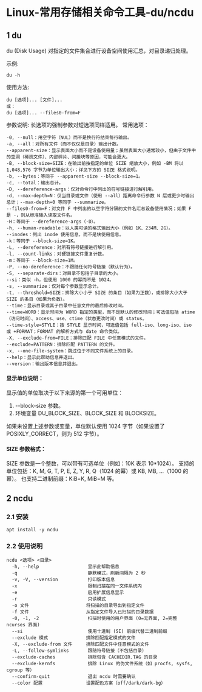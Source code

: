 # Linux-常用存储相关命令工具-du/ncdu
## 1 du
du (Disk Usage)
对指定的文件集合进行设备空间使用汇总，对目录递归处理。

示例:
```
du -h  
```
使用方法:
```shell
du [选项]... [文件]...  
或：  
du [选项]... --files0-from=F  
```
参数说明:
长选项的强制参数对短选项同样适用。
常用选项：
```
-0, --null：用空字符（NUL）而不是换行符结束每行输出。
-a, --all：对所有文件（而不仅仅是目录）输出计数。
--apparent-size：显示表面大小而不是设备使用量；虽然表面大小通常较小，但由于文件中的空洞（稀疏文件）、内部碎片、间接块等原因，可能会更大。
-B, --block-size=SIZE：在输出前按指定的单位 SIZE 缩放大小，例如 -BM 将以 1,048,576 字节为单位输出大小；详见下方的 SIZE 格式说明。
-b, --bytes：等同于 --apparent-size --block-size=1。
-c, --total：输出总计。
-D, --dereference-args：仅对命令行中列出的符号链接进行解引用。
-d, --max-depth=N：仅当目录或文件（使用 --all）距离命令行参数 N 层或更少时输出总计；--max-depth=0 等同于 --summarize。
--files0-from=F：对文件 F 中列出的以空字符分隔的文件名汇总设备使用情况；如果 F 是 -，则从标准输入读取文件名。
-H：等同于 --dereference-args（-D）。
-h, --human-readable：以人类可读的格式输出大小（例如 1K、234M、2G）。
--inodes：列出 inode 使用信息，而不是块使用信息。
-k：等同于 --block-size=1K。
-L, --dereference：对所有符号链接进行解引用。
-l, --count-links：对硬链接文件重复计数。
-m：等同于 --block-size=1M。
-P, --no-dereference：不跟随任何符号链接（默认行为）。
-S, --separate-dirs：对目录不包括子目录的大小。
--si：类似 -h，但使用 1000 的幂而不是 1024。
-s, --summarize：仅对每个参数显示总计。
-t, --threshold=SIZE：排除大小小于 SIZE 的条目（如果为正数），或排除大小大于 SIZE 的条目（如果为负数）。
--time：显示目录或其子目录中任意文件的最后修改时间。
--time=WORD：显示时间为 WORD 指定的类型，而不是默认的修改时间；可选值包括 atime（访问时间）、access、use、ctime（状态更改时间）或 status。
--time-style=STYLE：按 STYLE 显示时间，可选值包括 full-iso、long-iso、iso 或 +FORMAT；FORMAT 的解析方式与 date 命令类似。
-X, --exclude-from=FILE：排除匹配 FILE 中任意模式的文件。
--exclude=PATTERN：排除匹配 PATTERN 的文件。
-x, --one-file-system：跳过位于不同文件系统上的目录。
--help：显示此帮助信息并退出。
--version：输出版本信息并退出。
```
#### 显示单位说明：
显示值的单位取决于以下来源的第一个可用单位：

1. --block-size 参数。
2. 环境变量 DU_BLOCK_SIZE、BLOCK_SIZE 和 BLOCKSIZE。

如果未设置上述参数或变量，单位默认使用 1024 字节（如果设置了 POSIXLY_CORRECT，则为 512 字节）。
#### SIZE 参数格式：
SIZE 参数是一个整数，可以带有可选单位（例如：10K 表示 10*1024）。
支持的单位包括：K, M, G, T, P, E, Z, Y, R, Q（1024 的幂）或 KB, MB, ...（1000 的幂）。
也支持二进制前缀：KiB=K, MiB=M 等。


## 2 ncdu
### 2.1 安装
```shell
apt install -y ncdu
```
### 2.2 使用说明
```shell
ncdu <选项> <目录>  
  -h, --help                  显示此帮助信息  
  -q                          静默模式，刷新间隔为 2 秒  
  -v, -V, --version           打印版本信息  
  -x                          限制扫描在同一文件系统内  
  -e                          启用扩展信息显示  
  -r                          只读模式  
  -o 文件                     将扫描的目录导出到指定文件  
  -f 文件                     从指定文件导入已扫描的目录数据  
  -0, -1, -2                  扫描时使用的用户界面 (0=无界面, 2=完整 ncurses 界面)  
  --si                        使用十进制 (SI) 前缀代替二进制前缀  
  --exclude 模式              排除匹配指定模式的文件  
  -X, --exclude-from 文件     排除匹配文件中任意模式的文件  
  -L, --follow-symlinks       跟随符号链接（不包括目录）  
  --exclude-caches            排除包含 CACHEDIR.TAG 的目录  
  --exclude-kernfs            排除 Linux 的伪文件系统（如 procfs, sysfs, cgroup 等）  
  --confirm-quit              退出 ncdu 时需要确认  
  --color 配置                设置配色方案（off/dark/dark-bg）  
```